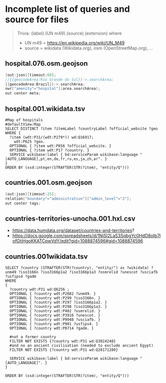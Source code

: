 # Incomplete list of queries and source for files

> Trivia: (label).(UN m49).(source).(extension) where
> - UN m49 = https://en.wikipedia.org/wiki/UN_M49
> - source = wikidata (Wikidata.org), osm (OpenStreetMap.org), ...


## hospital.076.osm.geojson

```c
[out:json][timeout:60];
//{{geocodeArea:Rio Grande do Sul}}->.searchArea;
{{geocodeArea:Brazil}}->.searchArea;
nwr["amenity"="hospital"](area.searchArea);
out center meta;
```

## hospital.001.wikidata.tsv
```sparql
#Map of hospitals
#defaultView:Map
SELECT DISTINCT ?item ?itemLabel ?countryLabel ?official_website ?geo WHERE {
  ?item (wdt:P31/(wdt:P279*)) wd:Q16917;
    wdt:P625 ?geo.
  OPTIONAL { ?item wdt:P856 ?official_website. }
  OPTIONAL { ?item wdt:P17 ?country. }
  SERVICE wikibase:label { bd:serviceParam wikibase:language "[AUTO_LANGUAGE],pt,en,de,fr,ru,es,ja,zh,ar". }
}
ORDER BY (xsd:integer(STRAFTER(STR(?item), "entity/Q")))
```

## countries.001.osm.geojson

```c
[out:json][timeout:25];
relation["boundary"="administrative"]["admin_level"="2"];
out center tags;
```

## countries-territories-unocha.001.hxl.csv
- https://data.humdata.org/dataset/countries-and-territories?
- https://docs.google.com/spreadsheets/d/1NjSI2LaS3SqbgYc0HdD8oIb7lofGtiHgoKKATCpwVdY/edit?gid=1088874596#gid=1088874596

## countries.001wikidata.tsv

```sparql
SELECT ?country (STRAFTER(STR(?country), "entity/") as ?wikidata) ?unm49 ?iso3166n ?iso3166p1a2 ?iso3166p1a3 ?osmrelid ?unescot ?usciafb ?usfips4 ?gadm
WHERE
{
  ?country wdt:P31 wd:Q6256 ;
  OPTIONAL { ?country wdt:P2082 ?unm49. }
  OPTIONAL { ?country wdt:P299 ?iso3166n. }
  OPTIONAL { ?country wdt:P297 ?iso3166p1a2. }
  OPTIONAL { ?country wdt:P298 ?iso3166p1a3. }
  OPTIONAL { ?country wdt:P402 ?osmrelid. }
  OPTIONAL { ?country wdt:P3916 ?unescot. }
  OPTIONAL { ?country wdt:P9948 ?usciafb. }
  OPTIONAL { ?country wdt:P901 ?usfips4. }
  OPTIONAL { ?country wdt:P8714 ?gadm. }
  
  #not a former country
  FILTER NOT EXISTS {?country wdt:P31 wd:Q3024240}
  #and no an ancient civilisation (needed to exclude ancient Egypt)
  FILTER NOT EXISTS {?country wdt:P31 wd:Q28171280}

  SERVICE wikibase:label { bd:serviceParam wikibase:language "[AUTO_LANGUAGE]". }
}

ORDER BY (xsd:integer(STRAFTER(STR(?item), "entity/Q")))
```